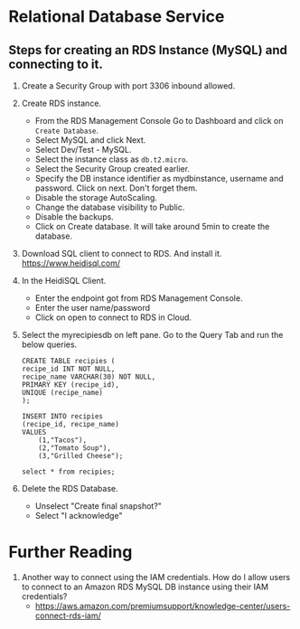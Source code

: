 # Relational Database Service

## Steps for creating an RDS Instance (MySQL) and connecting to it.

1. Create a Security Group with port 3306 inbound allowed.

1. Create RDS instance.
	- From the RDS Management Console Go to Dashboard and click on `Create Database`.
	- Select MySQL and click Next.
	- Select Dev/Test - MySQL.
	- Select the instance class as `db.t2.micro`.
    - Select the Security Group created earlier.
	- Specify the DB instance identifier as mydbinstance, username and password. Click on next. Don't forget them.
    - Disable the storage AutoScaling.
    - Change the database visibility to Public.
	- Disable the backups.
	- Click on Create database. It will take around 5min to create the database.

1. Download SQL client to connect to RDS. And install it.
https://www.heidisql.com/

1. In the HeidiSQL Client.
    - Enter the endpoint got from RDS Management Console.
    - Enter the user name/password
    - Click on open to connect to RDS in Cloud.

1. Select the myrecipiesdb on left pane. Go to the Query Tab and run the below queries.
    ```
    CREATE TABLE recipies (
    recipe_id INT NOT NULL,
    recipe_name VARCHAR(30) NOT NULL,
    PRIMARY KEY (recipe_id),
    UNIQUE (recipe_name)
    );

    INSERT INTO recipies
    (recipe_id, recipe_name)
    VALUES
        (1,"Tacos"),
        (2,"Tomato Soup"),
        (3,"Grilled Cheese");

    select * from recipies;
    ```
5. Delete the RDS Database.
	- Unselect "Create final snapshot?"
    - Select "I acknowledge"

# Further Reading

1. Another way to connect using the IAM credentials. How do I allow users to connect to an Amazon RDS MySQL DB instance using their IAM credentials?
    - https://aws.amazon.com/premiumsupport/knowledge-center/users-connect-rds-iam/
